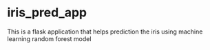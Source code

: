 # iris_pred_app
This is a flask application that helps prediction the iris using machine learning random forest model
